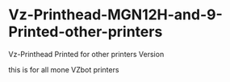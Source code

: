 # Vz-Printhead-MGN12H-and-9-Printed-other-printers
Vz-Printhead Printed for other printers Version

this is for all mone VZbot printers 
